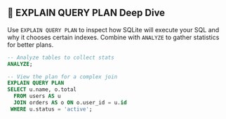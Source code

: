 ## 🔎 EXPLAIN QUERY PLAN Deep Dive
Use `EXPLAIN QUERY PLAN` to inspect how SQLite will execute your SQL and why it chooses certain indexes. Combine with `ANALYZE` to gather statistics for better plans.

```sql
-- Analyze tables to collect stats
ANALYZE;

-- View the plan for a complex join
EXPLAIN QUERY PLAN
SELECT u.name, o.total
  FROM users AS u
  JOIN orders AS o ON o.user_id = u.id
 WHERE u.status = 'active';
```
